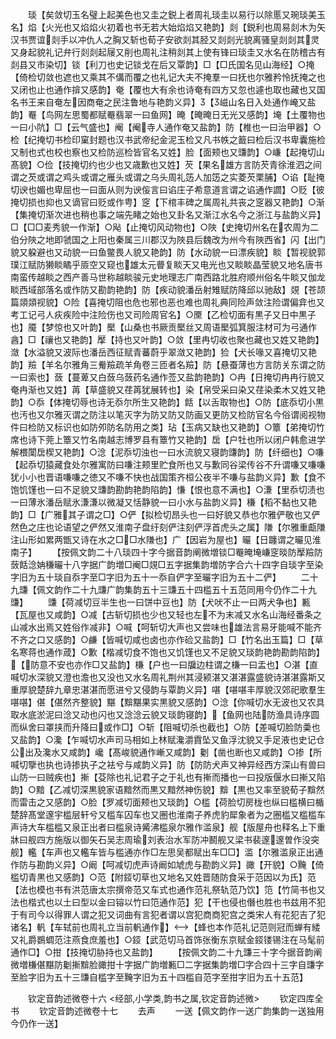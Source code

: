 <!-- { "loadSidebar": true } -->
　　琰【矣敛切玉名璧上起美色也又圭之鋭上者周礼琰圭以易行以除慝又琬琰美玉名】焰【火光也又焰焰火初着也书无若大始焰焰又艳韵】剡【鋭利也周易剡木为矢汉书贾谊剡手以冲仇人之胸又斩也荀子安欲剡其胫又剡剡光貌离骚皇剡剡其灵又身起貌礼记弁行剡剡起屦又削也周礼注稍剡其上使有锋曰琰圭又水名在防稽古有剡县又市染切】锬【利刀也史记锬戈在后又覃韵】□【□氏国名见山海经】○掩【倚检切敛也遮也又乘其不傋而覆之也礼记大夫不掩羣一曰抚也尔雅矜怜抚掩之也又闭也止也通作揜又感韵】奄【覆也大有余也诗奄有四方又忽也遽也取也藏也又国名书王来自奄左因商奄之民注鲁地与艳韵义异】【嵫山名日入处通作崦又盐韵】罨【鸟网左思蜀都赋罨翡翠一曰鱼网】晻【晻晻日无光又感韵】埯【土覆物也一曰小阬】□【云气盛也】阉【阉寺人通作奄又盐韵】防【椎也一曰治甲器】○检【纪掩切书检印窠封题也汉书武帝纪金泥玉检又凡书帙之籖曰检后汉书卑囊施检又制也式也校也察也又检防巡检皆官名又姓】脸【面颊也又豏韵】○嵰【起掩切山髙貌】○俭【技掩切约也少也又歳歉也又姓】芡【果名雄方言防芡青徐淮泗之间谓之芡或谓之鸡头或谓之雁头或谓之乌头周礼笾人加笾之实菱芡栗脯】○谄【耻掩切谀也媚也卑屈也一曰面从则为谀侫言曰谄庄子希意道言谓之谄通作讇】○贬【彼掩切损也抑也又谪官曰贬或作甹】窆【下棺丰碑之属周礼共丧之窆器又艳韵】○渐【集掩切渐次进也稍也事之端先睹之始也又卦名又渐江水名今之浙江与盐韵义异】□【□□麦秀貌一作渐】○飐【止掩切风动物也】○陜【史掩切州名在农周为二伯分陜之地即虢国之上阳也秦属三川郡汉为陜县后魏改为州今有陜西省】闪【出门貌又躱避也又动貌一曰鱼鳖畏人貌又艳韵】防【水动貌一曰漂疾貌】睒【暂视貌郭璞江赋防獭睒瞲乎厱空又窥也雄太元瞢复睒天又电光也又睒睒晶莹貌又地名唐书南蛮传越睒之西产善马世称越睒骏元史地理志广南西路北胜府顺州俗名牛睒又伽龙睒西域部落名或作防又勘韵艳韵】防【疾动貌潘岳射雉赋防降邱以驰敌】覢【苍颉篇顃顃视貌】○险【喜掩切阻也危也邪也恶也难也周礼典同险声敛注险谓偏弇也又考工记弓人疢疾险中注险伤也又司险周官名】○黡【乙检切面有黒子又日中黒子也】魇【梦惊也又叶韵】檿【山桑也书厥贡檿丝又周语檿弧箕服注材可为弓通作酓】□【禳也又艳韵】擪【持也又叶韵】○敛【里冉切收也聚也藏也又姓又艳韵】潋【水溢貌又波际也潘岳西征赋青蕃蔚乎翠潋又艳韵】猃【犬长喙又喜掩切又艳韵】羷【羊名尔雅角三觠羷疏羊角卷三匝者名羷】防【悬蚕薄也方言防关东谓之防一曰索也】蔹【蔓萆又白蔹乌蔹药名通作莶又盐韵艳韵】○冉【日掩切冉冉行貌又奄冉渐也又姓】苒【草盛貌又荏苒犹展转也】染【帛受采曰染又荏染柔木又姓又艳韵】○忝【体掩切辱也诗无忝尔所生又艳韵】餂【以舌取物也】○防【底忝切小黒也汚也又尔雅灭谓之防注以笔灭字为防又防又防画又更防又检防官名今俗谓阅视物件曰检防又标识也如防夘防名防用之类】玷【玉病又缺也又艳韵】○簟【弟掩切竹席也诗下莞上簟又竹名南越志博罗县有簟竹又艳韵】扂【户牡也所以闭户韩愈进学解椳闑扂楔又艳韵】○淰【泥忝切浊也一曰水流貌又寝韵豏韵】防【纤细也】○嗛【起忝切猿藏食处尔雅寓防曰嗛注颊里贮食所也又与歉同谷梁传谷不升谓嗛又嗛嗛犹小小也晋语嗛嗛之徳又不嗛不快也战国策齐桓公夜半不嗛与盐韵义异】歉【食不饱饥馑也一曰不足貌又豏韵勘韵艳韵陷韵】慊【恨也意不满也】○溓【里忝切渍也一曰薄氷潘岳赋氷溓溓以微凝又恬静貌一曰小水与盐韵义异】稴【稻不黏也又艳韵】□【广雅其子谓之□】○俨【拟检切昂头也一曰好貌又恭也尔雅俨敬也又俨然色之庄也论语望之俨然又淮南子盘纡刻俨注刻俨浮首虎头之属】隒【尔雅重甗隒注山形如累两甑又诗在水之□□水隒也】广【因岩为屋也】曮【日躔谓之曮见淮南子】
　　【按佩文韵二十八琰四十字今据音韵阐微増锬□罨晻埯嵰窆晱防擪羷防蔹餂淰姌稴曮十八字据广韵増□阉□覢□五字据集韵増防字合六十四字自琰字至染字旧为五十琰自忝字至□字旧为五十一忝自俨字至曮字旧为五十二俨】
　　二十九豏【佩文韵作二十九豏广韵集韵五十三豏五十四槛五十五范同用今仍作二十九豏】
　　豏【荷减切豆半生也一曰饼中豆也】防【犬吠不止一曰两犬争也】甉【瓦屋也又咸韵】○减【古斩切损也少也又轻也左不为末减又水名山海经番条之山减水出焉又姓俗作减非】○喊【呵斩切大声也又尝味也雄法言易牙能喊不能齐不齐之口又感韵】○鹻【皆喊切咸也卤也亦作硷又盐韵】□【竹名出玉篇】□【草名寒蒋也通作葴】○歉【楷减切食不饱也又饥馑也又不足貌又琰韵艳韵勘韵陷韵】【防意不安也亦作□又盐韵】槏【户也一曰牖边柱谓之槏一曰盂也】○湛【直喊切水深貌又澄也澹也又没也又水名周礼荆州其浸颍湛又湛湛露盛貌诗湛湛露斯又重厚貌楚辞九章忠湛湛而愿进兮又侵韵与覃韵义异】啿【啿啿丰厚貌汉郊祀歌羣生啿啿】偡【偡然齐整貌】黮【黭黮果实黒貌又感韵】○淰【你喊切水无波也又农具取水底淤泥曰淰又动也闪也又淰淰云貌又琰韵寝韵】【鱼网也陆防渔具诗序圆而纵舍曰罩挟而升降曰或作□】○斩【阻喊切杀也截也】○防【差喊切脸防羮也又盐韵】○瀺【乍喊切水声司马相如上林赋瀺灂霣坠又鱼浮沈貌又手足液也史记仓公出及瀺水又咸韵】巉【髙峻貌通作嶃又咸韵】劖【凿也断也又咸韵】○掺【所喊切擥也执也诗掺执子之袪兮与咸韵义异】防【防防犬声又神异经西方深山有兽曰山防一曰贼疾也】摲【芟除也礼记君子之于礼也有摲而播也一曰投版偃水曰摲又陷韵】○黯【乙减切深黒貌家语黯然而黒又黯然神伤貌】黭【黒也又率至貌荀子黭然而雷击之又感韵】○脸【罗减切面颊也又琰韵】○槛【荷脸切房栊也纵曰槛横曰楯楚辞髙堂邃宇槛层轩兮又槛车囚车也又圈也淮南子养虎豹犀象者为之圈槛又槛槛车声诗大车槛槛又泉正出者曰槛泉诗觱沸槛泉尔雅作滥泉】舰【版屋舟也释名上下重牀曰舰四方施版以御矢石吴志周瑜刘表治水军防冲鬭舰又梁书裴邃邃曽作没突舰】轞【车声也又轞车皆与槛通亦作□左思吴都赋出车□□】滥【尔雅滥泉正出通作防与勘韵义异】○阚【呵减切虎声诗阚如虓虎与勘韵义异】豃【开貌】○黤【倚槛切青黒也又感韵】○范【附鋄切草也又地名又姓晋随防食采于范因以为氏】范【法也模也书有洪范唐太宗撰帝范又车式也通作范礼祭轨范乃饮】笵【竹简书也又法也楷式也以土曰型以金曰镕以竹曰笵通作范】犯【干也侵也僭也胜也书兹用不犯于有司今以得罪人谓之犯又词曲有言犯者谓以宫犯商商犯宫之类宋人有花犯吉了犯诸名】軓【车轼前也周礼立当前軓通作】【蜂也本作范礼记范则冠而蝉有緌又礼爵鷃蜩范注燕食庶羞也】○鋄【武范切马首饰张衡东京赋金鋄镂锡注在马髦前通作□】○拑【技掩切胁持也又盐韵】
　　【按佩文韵二十九豏三十字今据音韵阐微増槏偡黮防劖摲黭脸豃拑十字据广韵増甉□二字据集韵増□字合四十三字自豏字至脸字旧为五十三豏自槛字至黤字旧为五十四槛自范字至拑字旧为五十五范】









　　钦定音韵述微卷十六
<经部,小学类,韵书之属,钦定音韵述微>
　　钦定四库全书
　　钦定音韵述微卷十七
　　去声
　　一送【佩文韵作一送广韵集韵一送独用今仍作一送】
